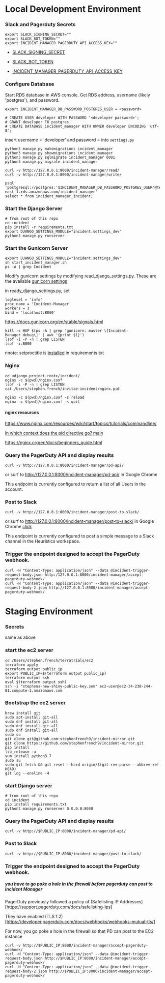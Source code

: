 # Local Development Environment

### Slack and Pagerduty Secrets

```
export SLACK_SIGNING_SECRET=""
export SLACK_BOT_TOKEN=""
export INCIDENT_MANAGER_PAGERDUTY_API_ACCESS_KEY=""
```

- [SLACK_SIGNING_SECRET](https://api.slack.com/apps/A01NKJX118Q/general?)

- [SLACK_BOT_TOKEN](https://api.slack.com/apps/A01NKJX118Q/oauth?)

- [INCIDENT_MANAGER_PAGERDUTY_API_ACCESS_KEY](https://dev-invitae.pagerduty.com/api_keys)


### Configure Database

Start RDS database in AWS console. Get RDS address, username (likely 'postgres'), and password.

```
export INCIDENT_MANAGER_DB_PASSWORD_POSTGRES_USER = <password>
```

```
# CREATE USER developer WITH PASSWORD '<developer password>';
# GRANT developer TO postgres
# CREATE DATABASE incident_manager WITH OWNER developer ENCODING 'utf-8';
```

insert username = 'developer' and password = <developer password> into `settings.py`

```
python3 manage.py makemigrations incident_manager
python3 manage.py showmigrations incident_manager
python3 manage.py sqlmigrate incident_manager 0001
python3 manage.py migrate incident_manager
```

```
curl -v http://127.0.0.1:8000/incident-manager/read/
curl -v http://127.0.0.1:8000/incident-manager/write/
```

```
psql 'postgresql://postgres:'$INCIDENT_MANAGER_DB_PASSWORD_POSTGRES_USER'@test.ckbossqz7fdb.us-east-1.rds.amazonaws.com/incident_manager'
select * from incident_manager_incident;
```

### Start the Django Server

```
# from root of this repo
cd incident
pip install -r requirements.txt
export DJANGO_SETTINGS_MODULE="incident.settings_dev"
python3 manage.py runserver
```

### Start the Gunicorn Server

```
export DJANGO_SETTINGS_MODULE="incident.settings_dev"
sh start_incident_manager.sh
ps -A | grep Incident
```

Modify gunicorn settings by modifying read_django_settings.py.
These are the available [gunicorn settings](https://docs.gunicorn.org/en/stable/settings.html#)

in ready_django_settings.py, set

```
loglevel = 'info'
proc_name = 'Incident-Manager'
workers = 3
bind = 'localhost:8000'
```

https://docs.gunicorn.org/en/stable/signals.html
```
kill -s HUP $(ps -A | grep 'gunicorn: master \[Incident-Manager_debug\]' | awk '{print $1}')
lsof -i -P -n | grep LISTEN
lsof -i:8000
```

nnote: setproctitle is [installed](https://pypi.org/project/setproctitle/) in requirements.txt

### Nginx


```
cd <django-project-root>/incident/
nginx -c $(pwd)/nginx.conf
lsof -i -P -n | grep LISTEN
cat /Users/stephen.french/invitae-incident/nginx.pid
```

```
nginx -c $(pwd)/nginx.conf -s reload
nginx -c $(pwd)/nginx.conf -s quit
```

#### nginx resources

https://www.nginx.com/resources/wiki/start/topics/tutorials/commandline/

[in which context does the pid directive go? main](http://nginx.org/en/docs/ngx_core_module.html#pid)

https://nginx.org/en/docs/beginners_guide.html

### Query the PagerDuty API and display results

```
curl -v http://127.0.0.1:8000/incident-manager/pd-api/
```
or surf to http://127.0.0.1:8000/incident-manager/pd-api/ in Google Chrome

This endpoint is currently configured to return a list of all Users in the account.

### Post to Slack

```
curl -v http://127.0.0.1:8000/incident-manager/post-to-slack/
```

or surf to http://127.0.0.1:8000/incident-manager/post-to-slack/ in Google Chrome [click](#local-development-environment)

This endpoint is currently configured to post a simple message to a Slack channel in the Heuristics workspace.

### Trigger the endpoint designed to accept the PagerDuty webhook.

```
curl -H "Content-Type: application/json" --data @incident-trigger-request-body.json http:/127.0.0.1:8000/incident-manager/accept-pagerduty-webhook/
curl -H "Content-Type: application/json" --data @incident-trigger-request-body-2.json http://127.0.0.1:8000/incident-manager/accept-pagerduty-webhook/
```

# Staging Environment

### Secrets
same as above

### start the ec2 server
```
cd /Users/stephen.french/terratrials/ec2
terraform apply
terraform output public_ip
export PUBLIC_IP=$(terraform output public_ip)
terraform output ssh
eval $(terraform output ssh)
ssh -i "stephens-new-shiny-public-key.pem" ec2-user@ec2-34-238-244-81.compute-1.amazonaws.com
```

### Bootstrap the ec2 server
```
brew install git
sudo apt-install git-all
sudo dnf install git-all
sudo dnf install git-all
sudo dnf install git-all
sudo su
git clone git@github.com:stephenfrench9/incident-mirror.git
git clone https://github.com/stephenfrench9/incident-mirror.git
pip install
lsb_release -a
yum install python3.7
sudo su
sudo git fetch && git reset --hard origin/$(git rev-parse --abbrev-ref HEAD)
git log --oneline -4
```

### start Django server
```
# from root of this repo
cd incident
pip install requirements.txt
python3 manage.py runserver 0.0.0.0:8000
```

### Query the PagerDuty API and display results
```
curl -v http://$PUBLIC_IP:8000/incident-manager/pd-api/
```

### Post to Slack
```
curl -v http://$PUBLIC_IP:8000/incident-manager/post-to-slack/
```

### Trigger the endpoint designed to accept the PagerDuty webhook.
##### you have to go poke a hole in the firewall before pagerduty can post to Incident Manager

PagerDuty previously followed a policy of (Safelisting IP Addresses)[https://support.pagerduty.com/docs/safelisting-ips]

They have enabled (TLS 1.2)[https://developer.pagerduty.com/docs/webhooks/webhooks-mutual-tls/]

For now, you go poke a hole in the firewall so that PD can post to the EC2 instance

```
curl -v http://$PUBLIC_IP:8000/incident-manager/accept-pagerduty-webhook/
curl -H "Content-Type: application/json" --data @incident-trigger-request-body.json http://$PUBLIC_IP:8000/incident-manager/accept-pagerduty-webhook/
curl -H "Content-Type: application/json" --data @incident-trigger-request-body-2.json http://$PUBLIC_IP:8000/incident-manager/accept-pagerduty-webhook/
```
